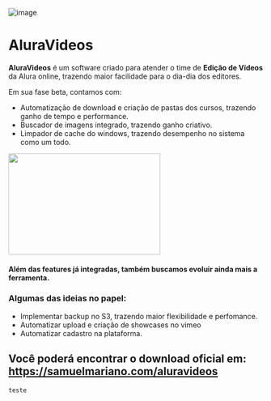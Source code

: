 ![image](Assets/Images/icon.ico)
# AluraVideos

**AluraVideos** é um software criado para atender o time de **Edição de Vídeos** da Alura online, trazendo maior facilidade para o dia-dia dos editores.

Em sua fase beta, contamos com:

- Automatização de download e criação de pastas dos cursos, trazendo ganho de tempo e performance.
- Buscador de imagens integrado, trazendo ganho criativo.
- Limpador de cache do windows, trazendo desempenho no sistema como um todo.

<img src="https://github.com/user-attachments/assets/764cfb0e-f216-4b6f-97e2-445253c5b635" width="300" height="200">

#### Além das features já integradas, também buscamos evoluir ainda mais a ferramenta. 
### Algumas das ideias no papel:
- Implementar backup no S3, trazendo maior flexibilidade e perfomance.
- Automatizar upload e criação de showcases no vimeo
- Automatizar cadastro na plataforma.

## Você poderá encontrar o __download oficial__ em: https://samuelmariano.com/aluravideos

```
teste
```
